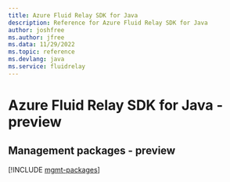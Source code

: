 ```yaml
---
title: Azure Fluid Relay SDK for Java
description: Reference for Azure Fluid Relay SDK for Java
author: joshfree
ms.author: jfree
ms.data: 11/29/2022
ms.topic: reference
ms.devlang: java
ms.service: fluidrelay
---
```

# Azure Fluid Relay SDK for Java - preview

## Management packages - preview
[!INCLUDE [mgmt-packages](fluid-relay-mgmt-index.md)]